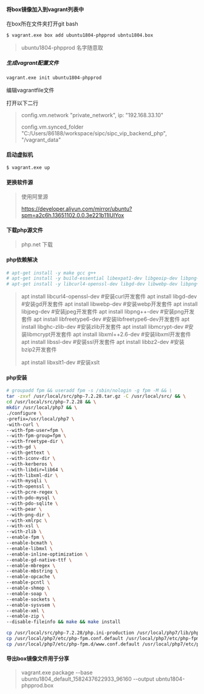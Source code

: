 #### 将box镜像加入到vagrant列表中

在box所在文件夹打开git bash

```bash
$ vagrant.exe box add ubuntu1804-phpprod ubntu1804.box
```

> ubuntu1804-phpprod 名字随意取

##### 生成vagrant配置文件

```bash
vagrant.exe init ubuntu1804-phpprod
```

编辑vagrantfile文件

打开以下二行

> config.vm.network "private_network", ip: "192.168.33.10"
>
> config.vm.synced_folder "C:/Users/86188/workspace/sipc/sipc_vip_backend_php", "/vagrant_data"

#### 启动虚拟机

```bash
$ vagrant.exe up
```

#### 更换软件源

> 使用阿里源
>
> https://developer.aliyun.com/mirror/ubuntu?spm=a2c6h.13651102.0.0.3e221b11lUlYox

#### 下载php源文件

> php.net 下载

#### php依赖解决

```bash
# apt-get install -y make gcc g++
# apt-get install -y build-essential libexpat1-dev libgeoip-dev libpng-dev libpcre3-dev libssl-dev libxml2-dev rcs zlib1g-dev libmcrypt-dev libcurl4-openssl-dev libjpeg-dev libpng-dev libwebp-dev pkg-config
# apt-get install -y libcurl4-openssl-dev libgd-dev libwebp-dev libpng++-dev libfreetype6-dev libghc-zlib-dev libmcrypt-dev libxml++2.6-dev libssl-dev libbz2-dev libxslt1-dev libxml2-dev libfreetype6-dev libxslt1-dev
```

> apt install libcurl4-openssl-dev #安装curl开发套件
> apt install libgd-dev #安装gd开发套件
> apt install libwebp-dev #安装webp开发套件
> apt install libjpeg-dev #安装jpeg开发套件
> apt install libpng++-dev #安装png开发套件
> apt install libfreetype6-dev #安装libfreetype6-dev开发套件
> apt install libghc-zlib-dev #安装zlib开发套件
> apt install libmcrypt-dev #安装libmcrypt开发套件
> apt install libxml++2.6-dev #安装libxml开发套件
> apt install libssl-dev #安装ssl开发套件
> apt install libbz2-dev #安装bzip2开发套件
>
> apt install libxslt1-dev #安装xslt

#### php安装

```bash
# groupadd fpm && useradd fpm -s /sbin/nologin -g fpm -M && \
tar -zxvf /usr/local/src/php-7.2.28.tar.gz -C /usr/local/src/ && \
cd /usr/local/src/php-7.2.28 && \
mkdir /usr/local/php7 && \
./configure \
-prefix=/usr/local/php7 \
-with-curl \
--with-fpm-user=fpm \
--with-fpm-group=fpm \
--with-freetype-dir \
--with-gd \
--with-gettext \
--with-iconv-dir \
--with-kerberos \
--with-libdir=lib64 \
--with-libxml-dir \
--with-mysqli \
--with-openssl \
--with-pcre-regex \
--with-pdo-mysql \
--with-pdo-sqlite \
--with-pear \
--with-png-dir \
--with-xmlrpc \
--with-xsl \
--with-zlib \
--enable-fpm \
--enable-bcmath \
--enable-libmxl \
--enable-inline-optimization \
--enable-gd-native-ttf \
--enable-mbregex \
--enable-mbstring \
--enable-opcache \
--enable-pcntl \
--enable-shmop \
--enable-soap \
--enable-sockets \
--enable-sysvsem \
--enable-xml \
--enable-zip \
--disable-fileinfo && make && make install

cp /usr/local/src/php-7.2.28/php.ini-production /usr/local/php7/lib/php.ini
cp /usr/local/php7/etc/php-fpm.conf.default /usr/local/php7/etc/php-fpm.conf
cp /usr/local/php7/etc/php-fpm.d/www.conf.default /usr/local/php7/etc/php-fpm.d/www.conf
```

#### 导出box镜像文件用于分享

> vagrant.exe package --base ubuntu1804_default_1582437622933_96160 --output ubntu1804-phpprod.box

